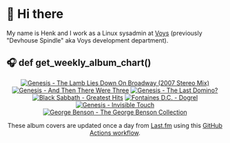 # 👋 Hi there

My name is Henk and I work as a Linux sysadmin at <a href="https://www.voys.co/about/">Voys</a> (previously "Devhouse Spindle" aka Voys development department).

## 🎧 def get_weekly_album_chart()
<!-- lastfm -->
<p align="center"><a href="https://www.last.fm/music/Genesis/The+Lamb+Lies+Down+On+Broadway+(2007+Stereo+Mix)"><img src="https://lastfm.freetls.fastly.net/i/u/64s/141ef3fdd2dde02ad514b38b7a6c974f.png" title="Genesis - The Lamb Lies Down On Broadway (2007 Stereo Mix)"></a> <a href="https://www.last.fm/music/Genesis/And+Then+There+Were+Three"><img src="https://lastfm.freetls.fastly.net/i/u/64s/be1cd6a7be1a4d59ba672e00b0f7bccc.png" title="Genesis - And Then There Were Three"></a> <a href="https://www.last.fm/music/Genesis/The+Last+Domino%3F"><img src="https://lastfm.freetls.fastly.net/i/u/64s/77753f80ef79152f5241fb5be07f0071.jpg" title="Genesis - The Last Domino?"></a> <a href="https://www.last.fm/music/Black+Sabbath/Greatest+Hits"><img src="https://lastfm.freetls.fastly.net/i/u/64s/486f102fb1484602c6eeb41f6ede7f4d.jpg" title="Black Sabbath - Greatest Hits"></a> <a href="https://www.last.fm/music/Fontaines+D.C./Dogrel"><img src="https://lastfm.freetls.fastly.net/i/u/64s/a6e4705a174dcf7b423e82ed06038263.jpg" title="Fontaines D.C. - Dogrel"></a> <a href="https://www.last.fm/music/Genesis/Invisible+Touch"><img src="https://lastfm.freetls.fastly.net/i/u/64s/bf202251fb7131f6dbc08be64d0a43c5.png" title="Genesis - Invisible Touch"></a> <a href="https://www.last.fm/music/George+Benson/The+George+Benson+Collection"><img src="https://lastfm.freetls.fastly.net/i/u/64s/4ed1bc60ca1ea3b1013c0ca6b5d34dbe.jpg" title="George Benson - The George Benson Collection"></a> </p>

<p align="center">These album covers are updated once a day from <a href="https://www.last.fm/user/hbokh">Last.fm</a> using this <a href="https://github.com/marketplace/actions/lastfm-to-markdown">GitHub Actions workflow</a>.</p>

